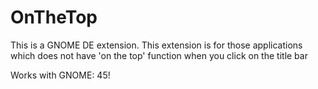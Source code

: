 # OnTheTop
This is a GNOME DE extension. This extension is for those applications which does not have 'on the top' function when you click on the title bar

Works with GNOME: 45!
